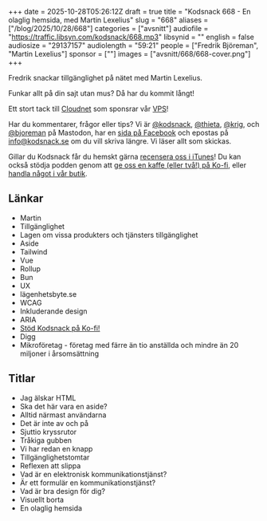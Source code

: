 +++
date = 2025-10-28T05:26:12Z
draft = true
title = "Kodsnack 668 - En olaglig hemsida, med Martin Lexelius"
slug = "668"
aliases = ["/blog/2025/10/28/668"]
categories = ["avsnitt"]
audiofile = "https://traffic.libsyn.com/kodsnack/668.mp3"
libsynid = ""
english = false
audiosize = "29137157"
audiolength = "59:21"
people = ["Fredrik Björeman", "Martin Lexelius"]
sponsor = [""]
images = ["avsnitt/668/668-cover.png"]
+++

Fredrik snackar tillgänglighet på nätet med Martin Lexelius.

Funkar allt på din sajt utan mus? Då har du kommit långt!

Ett stort tack till [Cloudnet](https://www.cloudnet.se) som sponsrar vår [VPS](https://en.wikipedia.org/wiki/Virtual_private_server)!

Har du kommentarer, frågor eller tips? Vi är [@kodsnack](https://social.podsnack.se/@kodsnack), [@thieta](https://6510.nu/@thieta), [@krig](https://6510.nu/@krig), och [@bjoreman](https://toot.cafe/@bjoreman) på Mastodon, har en [sida på Facebook](https://www.facebook.com/) och epostas på [info@kodsnack.se](mailto:info@kodsnack.se) om du vill skriva längre. Vi läser allt som skickas.

Gillar du Kodsnack får du hemskt gärna [recensera oss i iTunes](https://itunes.apple.com/se/podcast/kodsnack/id561631498?l=en)! Du kan också stödja podden genom att <a href="https://ko-fi.com/kodsnack" rel="payment">ge oss en kaffe (eller två!) på Ko-fi</a>, eller [handla något i vår butik](https://shop.spreadshirt.se/kodsnack/).

## Länkar
* Martin
* Tillgänglighet
* Lagen om vissa produkters och tjänsters tillgänglighet
* Aside
* Tailwind
* Vue
* Rollup
* Bun
* UX
* lägenhetsbyte.se
* WCAG
* Inkluderande design
* ARIA
* [Stöd Kodsnack på Ko-fi!](https://ko-fi.com/kodsnack)
* Digg
* Mikroföretag - företag med färre än tio anställda och mindre än 20 miljoner i årsomsättning

## Titlar
* Jag älskar HTML
* Ska det här vara en aside?
* Alltid närmast användarna
* Det är inte av och på
* Sjuttio kryssrutor
* Tråkiga gubben
* Vi har redan en knapp
* Tillgänglighetstomtar
* Reflexen att slippa
* Vad är en elektronisk kommunikationstjänst?
* Är ett formulär en kommunikationstjänst?
* Vad är bra design för dig?
* Visuellt borta
* En olaglig hemsida